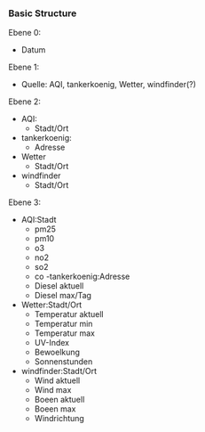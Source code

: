 ### Basic Structure

Ebene 0:
- Datum

Ebene 1:
- Quelle: AQI, tankerkoenig, Wetter, windfinder(?)

Ebene 2:
- AQI:
    - Stadt/Ort
- tankerkoenig:
    - Adresse
- Wetter
    - Stadt/Ort
- windfinder
    - Stadt/Ort

Ebene 3:
- AQI:Stadt
    - pm25
    - pm10
    - o3
    - no2
    - so2
    - co
-tankerkoenig:Adresse
    - Diesel aktuell
    - Diesel max/Tag
- Wetter:Stadt/Ort
    - Temperatur aktuell
    - Temperatur min
    - Temperatur max
    - UV-Index
    - Bewoelkung
    - Sonnenstunden
- windfinder:Stadt/Ort
    - Wind aktuell
    - Wind max
    - Boeen aktuell
    - Boeen max
    - Windrichtung
